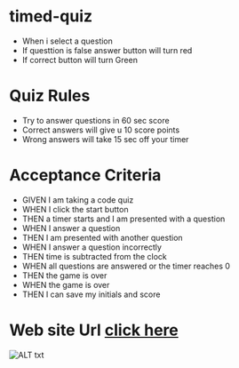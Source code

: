 # timed-quiz
* When i select a question
* If questtion is false answer button will turn red
* If correct button will turn Green

# Quiz Rules
* Try to answer questions in 60 sec score
* Correct answers will give u 10 score points
* Wrong answers will take 15 sec off your timer


# Acceptance Criteria
* GIVEN I am taking a code quiz
* WHEN I click the start button
* THEN a timer starts and I am presented with a question
* WHEN I answer a question
* THEN I am presented with another question
* WHEN I answer a question incorrectly
* THEN time is subtracted from the clock
* WHEN all questions are answered or the timer reaches 0
* THEN the game is over
* WHEN the game is over
* THEN I can save my initials and score

 # Web site Url [click here](https://dimas082711.github.io/timed-quiz/)

 ![ALT txt](https://i.ibb.co/0h0V2wg/timed-quiz-img.png)
 